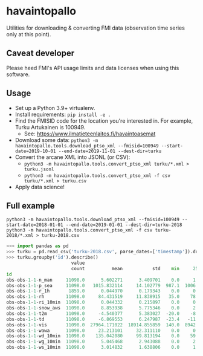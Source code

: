 havaintopallo
=============

Utilities for downloading & converting FMI data (observation time series only at this point).

Caveat developer
----------------

Please heed FMI's API usage limits and data licenses when using this software.

Usage
-----

* Set up a Python 3.9+ virtualenv.
* Install requirements: `pip install -e .`
* Find the FMISID code for the location you're interested in. For example, Turku Artukainen is 100949.
  * See: https://www.ilmatieteenlaitos.fi/havaintoasemat
* Download some data: 
  `python3 -m havaintopallo.tools.download_ptso_xml --fmisid=100949 --start-date=2019-10-01 --end-date=2019-11-01 --dest-dir=turku`
* Convert the arcane XML into JSONL (or CSV):  
  * `python3 -m havaintopallo.tools.convert_ptso_xml turku/*.xml > turku.jsonl`  
  * `python3 -m havaintopallo.tools.convert_ptso_xml -f csv turku/*.xml > turku.csv`
* Apply data science!

Full example
------------

```shell
python3 -m havaintopallo.tools.download_ptso_xml --fmisid=100949 --start-date=2018-01-01 --end-date=2019-01-01 --dest-dir=turku-2018
python3 -m havaintopallo.tools.convert_ptso_xml -f csv turku-2018/*.xml > turku-2018.csv
```

```python
>>> import pandas as pd
>>> turku = pd.read_csv('turku-2018.csv', parse_dates=['timestamp']).drop('file', axis=1).dropna()
>>> turku.groupby('id').describe()
                        value
                        count          mean           std    min     25%      50%      75%      max
id
obs-obs-1-1-n_man     11098.0      5.602271      3.409701    0.0     1.0      8.0      8.0      9.0
obs-obs-1-1-p_sea     11098.0   1015.832114     14.102779  987.1  1006.0   1014.5   1027.0   1049.4
obs-obs-1-1-r_1h       1859.0      0.044970      0.179343    0.0     0.0      0.0      0.0      1.7
obs-obs-1-1-rh        11098.0     84.431519     11.838915   35.0    78.0     88.0     93.0     99.0
obs-obs-1-1-ri_10min  11098.0      0.044332      0.215897    0.0     0.0      0.0      0.0      4.0
obs-obs-1-1-snow_aws  11098.0      8.853938      5.775346    0.0     2.0     12.0     14.0     18.0
obs-obs-1-1-t2m       11098.0     -4.540377      5.383027  -20.0    -8.2     -3.8     -0.1      6.2
obs-obs-1-1-td        11098.0     -6.869553      6.247987  -23.4   -11.5     -6.2     -1.5      5.5
obs-obs-1-1-vis       11098.0  27964.171022  18914.855859  140.0  8942.5  26290.0  50000.0  50000.0
obs-obs-1-1-wawa      11098.0     23.213101     32.311110    0.0     0.0      0.0     61.0     86.0
obs-obs-1-1-wd_10min  11098.0    135.042080     99.813194    0.0    59.0    113.0    183.0    360.0
obs-obs-1-1-wg_10min  11098.0      5.045468      2.943088    0.0     2.9      4.5      6.5     19.0
obs-obs-1-1-ws_10min  11098.0      3.014832      1.638806    0.0     1.8      2.8      3.8     10.7
```
